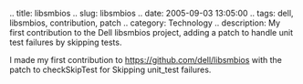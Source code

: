 .. title: libsmbios
.. slug: libsmbios
.. date: 2005-09-03 13:05:00
.. tags: dell, libsmbios, contribution, patch
.. category: Technology
.. description: My first contribution to the Dell libsmbios project, adding a patch to handle unit test failures by skipping tests.

I made my first contribution to https://github.com/dell/libsmbios with the patch
to checkSkipTest for Skipping unit_test failures.